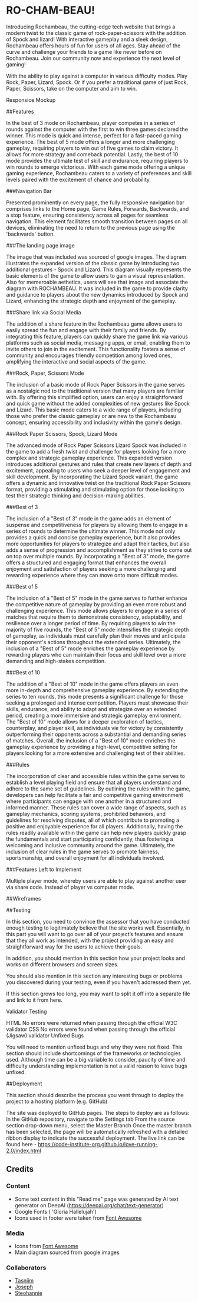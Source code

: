 <h1>RO-CHAM-BEAU!</h1>

Introducing Rochambeau, the cutting-edge tech website that brings a modern twist to the classic game of rock-paper-scissors with the addition of Spock and lizard! With interactive gameplay and a sleek design, Rochambeau offers hours of fun for users of all ages. Stay ahead of the curve and challenge your friends to a game like never before on Rochambeau. Join our community now and experience the next level of gaming! 

With the ability to play against a computer in various difficulty modes. Play Rock, Paper, Lizard, Spock. Or if you prefer a traditional game of just Rock, Paper, Scissors, take on the computer and aim to win. 

Responsice Mockup

##Features

In the best of 3 mode on Rochambeau, player competes in a series of rounds against the computer with the first to win three games declared the winner. This mode is quick and intense, perfect for a fast-paced gaming experience. The best of 5 mode offers a longer and more challenging gameplay, requiring players to win out of five games to claim victory. It allows for more strategy and comeback potential. Lastly, the best of 10 mode provides the ultimate test of skill and endurance, requiring players to win rounds to emerge victorious. With each game mode offering a unique gaming experience, Rochambeau caters to a variety of preferences and skill levels paired with the excitement of chance and probability.


###Navigation Bar

Presented prominently on every page, the fully responsive navigation bar comprises links to the Home page, Game Rules, Forwards, Backwards, and a stop feature, ensuring consistency across all pages for seamless navigation. This element facilitates smooth transition between pages on all devices, eliminating the need to return to the previous page using the 'backwards' button.

###The landing page image

The image that was included was sourced of google images. The diagram illustrates the expanded version of the classic game by introducing two additional gestures - Spock and Lizard. This diagram visually represents the basic elements of the game to allow users to gain a visual representation. Also for memeroable aethetics, users will see that image and associate the diagram with ROCHAMBEAU. It was included in the game to provide clarity and guidance to players about the new dynamics introduced by Spock and Lizard, enhancing the strategic depth and enjoyment of the gameplay.

###Share link via Social Media 

The addition of a share feature in the Rochambeau game allows users to easily spread the fun and engage with their family and friends. By integrating this feature, players can quickly share the game link via various platforms such as social media, messaging apps, or email, enabling them to invite others to join in the excitement. This functionality fosters a sense of community and encourages friendly competition among loved ones, amplifying the interactive and social aspects of the game.

###Rock, Paper, Scissors Mode

The inclusion of a basic mode of Rock Paper Scissors in the game serves as a nostalgic nod to the traditional version that many players are familiar with. By offering this simplified option, users can enjoy a straightforward and quick game without the added complexities of new gestures like Spock and Lizard. This basic mode caters to a wide range of players, including those who prefer the classic gameplay or are new to the Rochambeau concept, ensuring accessibility and inclusivity within the game's design.

###Rock Paper Scissors, Spock, Lizard Mode

The advanced mode of Rock Paper Scissors Lizard Spock was included in the game to add a fresh twist and challenge for players looking for a more complex and strategic gameplay experience. This expanded version introduces additional gestures and rules that create new layers of depth and excitement, appealing to users who seek a deeper level of engagement and skill development. By incorporating the Lizard Spock variant, the game offers a dynamic and innovative twist on the traditional Rock Paper Scissors format, providing a stimulating and stimulating option for those looking to test their strategic thinking and decision-making abilities.

###Best of 3

The inclusion of a "Best of 3" mode in the game adds an element of suspense and competitiveness for players by allowing them to engage in a series of rounds to determine the ultimate winner. This mode not only provides a quick and concise gameplay experience, but it also provides more opportunities for players to strategize and adapt their tactics, but also adds a sense of progression and accomplishment as they strive to come out on top over multiple rounds. By incorporating a "Best of 3" mode, the game offers a structured and engaging format that enhances the overall enjoyment and satisfaction of players seeking a more challenging and rewarding experience where they can move onto more difficult modes.

###Best of 5 

The inclusion of a "Best of 5" mode in the game serves to further enhance the competitive nature of gameplay by providing an even more robust and challenging experience. This mode allows players to engage in a series of matches that require them to demonstrate consistency, adaptability, and resilience over a longer period of time. By requiring players to win the majority of five rounds, the "Best of 5" mode intensifies the strategic depth of gameplay, as individuals must carefully plan their moves and anticipate their opponent's actions throughout the extended series. Ultimately, the inclusion of a "Best of 5" mode enriches the gameplay experience by rewarding players who can maintain their focus and skill level over a more demanding and high-stakes competition.

###Best of 10 

The addition of a "Best of 10" mode in the game offers players an even more in-depth and comprehensive gameplay experience. By extending the series to ten rounds, this mode presents a significant challenge for those seeking a prolonged and intense competition. Players must showcase their skills, endurance, and ability to adapt and strategize over an extended period, creating a more immersive and strategic gameplay environment. The "Best of 10" mode allows for a deeper exploration of tactics, counterplay, and player skill, as individuals vie for victory by consistently outperforming their opponents across a substantial and demanding series of matches. Overall, the inclusion of a "Best of 10" mode enriches the gameplay experience by providing a high-level, competitive setting for players looking for a more extensive and challenging test of their abilities.

###Rules 

The incorporation of clear and accessible rules within the game serves to establish a level playing field and ensure that all players understand and adhere to the same set of guidelines. By outlining the rules within the game, developers can help facilitate a fair and competitive gaming environment where participants can engage with one another in a structured and informed manner. These rules can cover a wide range of aspects, such as gameplay mechanics, scoring systems, prohibited behaviors, and guidelines for resolving disputes, all of which contribute to promoting a positive and enjoyable experience for all players. Additionally, having the rules readily available within the game can help new players quickly grasp the fundamentals and start participating confidently, thus fostering a welcoming and inclusive community around the game. Ultimately, the inclusion of clear rules in the game serves to promote fairness, sportsmanship, and overall enjoyment for all individuals involved.

###Features Left to Implement

Multiple player mode, whereby users are able to play against another user via share code. Instead of player vs computer mode.

##Wireframes

##Testing

In this section, you need to convince the assessor that you have conducted enough testing to legitimately believe that the site works well. Essentially, in this part you will want to go over all of your project’s features and ensure that they all work as intended, with the project providing an easy and straightforward way for the users to achieve their goals.

In addition, you should mention in this section how your project looks and works on different browsers and screen sizes.

You should also mention in this section any interesting bugs or problems you discovered during your testing, even if you haven't addressed them yet.

If this section grows too long, you may want to split it off into a separate file and link to it from here.

Validator Testing

HTML
No errors were returned when passing through the official W3C validator
CSS
No errors were found when passing through the official (Jigsaw) validator
Unfixed Bugs

You will need to mention unfixed bugs and why they were not fixed. This section should include shortcomings of the frameworks or technologies used. Although time can be a big variable to consider, paucity of time and difficulty understanding implementation is not a valid reason to leave bugs unfixed.

##Deployment

This section should describe the process you went through to deploy the project to a hosting platform (e.g. GitHub)

The site was deployed to GitHub pages. The steps to deploy are as follows:
In the GitHub repository, navigate to the Settings tab
From the source section drop-down menu, select the Master Branch
Once the master branch has been selected, the page will be automatically refreshed with a detailed ribbon display to indicate the successful deployment.
The live link can be found here - https://code-institute-org.github.io/love-running-2.0/index.html

## Credits

### Content
- Some text content in this "Read me" page was generated by AI text generator on DeepAI (https://deepai.org/chat/text-generator) 
- Google Fonts ( 'Gloria Hallelujah')
- Icons used in footer were taken from [Font Awesome](https://fontawesome.com/)

### Media 
- Icons from [Font Awesome](https://fontawesome.com/)
- Main diagram sourced from google images 

### Collaborators 
- [Tasniim](https://github.com/Tasniim5)
- [Joseph](https://github.com/jomazzei)
- [Steohannie](https://github.com/Stephanniee)


